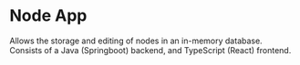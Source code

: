 # Node App

Allows the storage and editing of nodes in an in-memory database.
Consists of a Java (Springboot) backend, and TypeScript (React) frontend.
